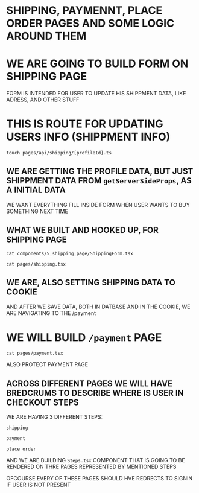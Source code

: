 # SHIPPING, PAYMENNT, PLACE ORDER PAGES AND SOME LOGIC AROUND THEM

# WE ARE GOING TO BUILD FORM ON SHIPPING PAGE

FORM IS INTENDED FOR USER TO UPDATE HIS SHIPPMENT DATA, LIKE ADRESS, AND OTHER STUFF

# THIS IS ROUTE FOR UPDATING USERS INFO (SHIPPMENT INFO)

```
touch pages/api/shipping/[profileId].ts
```

## WE ARE GETTING THE PROFILE DATA, BUT JUST SHIPPMENT DATA FROM `getServerSideProps`, AS A INITIAL DATA

WE WANT EVERYTHING FILL INSIDE FORM WHEN USER WANTS TO BUY SOMETHING NEXT TIME

## WHAT WE BUILT AND HOOKED UP, FOR SHIPPING PAGE

```
cat components/5_shipping_page/ShippingForm.tsx
```

```
cat pages/shipping.tsx
```

## WE ARE, ALSO SETTING SHIPPING DATA TO COOKIE

AND AFTER WE SAVE DATA, BOTH IN DATBASE AND IN THE COOKIE, WE ARE NAVIGATING TO THE /payment

# WE WILL BUILD `/payment` PAGE

```
cat pages/payment.tsx
```

ALSO PROTECT PAYMENT PAGE

## ACROSS DIFFERENT PAGES WE WILL HAVE BREDCRUMS TO DESCRIBE WHERE IS USER IN CHECKOUT STEPS

WE ARE HAVING 3 DIFFERENT STEPS:

`shipping`

`payment`

`place order`

AND WE ARE BUILDING `Steps.tsx` COMPONENT THAT IS GOING TO BE RENDERED ON THRE PAGES REPRESENTED BY MENTIONED STEPS

OFCOURSE EVERY OF THESE PAGES SHOULD HVE REDRECTS TO SIGNIN IF USER IS NOT PRESENT
